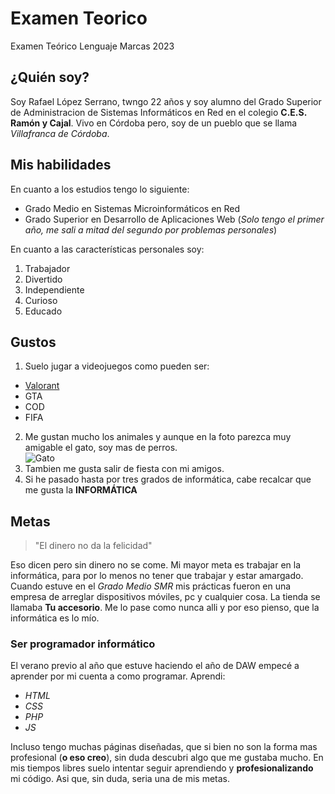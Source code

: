# Examen Teorico
Examen Teórico Lenguaje Marcas 2023

## ¿Quién soy?  
Soy Rafael López Serrano, twngo 22 años y soy alumno del Grado Superior de Administracion de Sistemas Informáticos en Red en el colegio **C.E.S. Ramón y Cajal**. Vivo en Córdoba pero, soy de un pueblo que se llama _Villafranca de Córdoba_.

## Mis habilidades
En cuanto a los estudios tengo lo siguiente:
* Grado Medio en Sistemas Microinformáticos en Red 
* Grado Superior en Desarrollo de Aplicaciones Web (_Solo tengo el primer año, me sali a mitad del segundo por problemas personales_)


En cuanto a las características personales soy:
1. Trabajador
2. Divertido
3. Independiente
4. Curioso
5. Educado

## Gustos

1. Suelo jugar a videojuegos como pueden ser:
* [Valorant](https://playvalorant.com/es-es/)
* GTA
* COD
* FIFA

2. Me gustan mucho los animales y aunque en la foto parezca muy amigable el gato, soy mas de perros.  
   ![Gato](http://icons.iconarchive.com/icons/google/noto-emoji-animals-nature/256/22221-cat-icon.png)
3. Tambien me gusta salir de fiesta con mi amigos.
4. Si he pasado hasta por tres grados de informática, cabe recalcar que me gusta la **INFORMÁTICA**

## Metas

> "El dinero no da la felicidad"

Eso dicen pero sin dinero no se come. Mi mayor meta es trabajar en la informática, para por lo menos no tener que trabajar y estar amargado.
Cuando estuve en el _Grado Medio SMR_ mis prácticas fueron en una empresa de arreglar dispositivos móviles, pc y cualquier cosa. La tienda se llamaba **Tu accesorio**. Me lo pase como nunca alli y por eso pienso, que la informática es lo mío. 

### Ser programador informático
El verano previo al año que estuve haciendo el año de DAW empecé a aprender por mi cuenta a como programar. Aprendi:
* _HTML_
* _CSS_
* _PHP_
* _JS_

Incluso tengo muchas páginas diseñadas, que si bien no son la forma mas profesional (**o eso creo**), sin duda descubri algo que me gustaba mucho. En mis tiempos libres suelo intentar seguir aprendiendo y **profesionalizando** mi código. Asi que, sin duda, seria una de mis metas.
